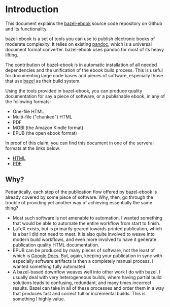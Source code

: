 # Introduction

This document explains the [bazel-ebook][be] source code repository on Github
and its functionality.

bazel-ebook is a set of tools you can use to publish electronic books of
moderate complexity. It relies on existing [pandoc][pdc], which is a universal
document format converter. bazel-ebook uses pandoc for most of its heavy
lifting.

The contribution of bazel-ebook is in automatic installation of all needed
dependencies and the unification of the ebook build process. This is useful for
documenting large code bases and pieces of software, especially those that use
[bazel][bzl] as their build system.

Using the tools provided in bazel-ebook, you can produce quality documentation for
say a piece of software, or a publishable ebook, in any of the following formats:

* One-file HTML
* Multi-file ("chunked") HTML
* PDF
* MOBI (the Amazon Kindle format)
* EPUB (the open ebook format)

In proof of this claim, you can find this document in one of the serveral formats
at the links below.

* [HTML][xht]
* [PDF][xpd]


## Why?

Pedantically, each step of the publication flow offered by bazel-ebook is already
covered by some piece of software. Why, then, go through the trouble of providing
yet another way of achieving essentially the same thing?

* Most such software is not amenable to automation. I wanted something that would
  be able to automate the entire workflow from start to finish.
* LaTeX exists, but is primarily geared towards printed publication, which is a
  bar I did not need to meet. It is also quite involved to weave into modern
  build workflows, and even more involved to have it generate publication quality
  HTML documentation.
* EPUB can be produced by many pieces of software, not the least of which is
  [Google Docs][gdcs]. But, again, keeping your publication in sync with especially
  software artifacts is then a completely manual process.  I wanted something
  fully automated.
* A bazel-based downflow weaves well into other work I do with bazel. I usually
  deal with very heterogeneous builds, where having partial build solutions leads
  to confusing, redundant, and many times incorrect results. Bazel can take in
  all of these processes and order them in a way that produces fast and correct
  full or incremental builds. This is something I highly value.


[xht]: https://hdlfactory.com/bazel_ebook_html
[xpd]: https://hdlfactory.com/bazel_ebook_pdf/bazel_ebook_pdf.pdf
[pdc]: https://pandoc.org
[be]: https://github.com/filmil/bazel-ebook
[bzl]: https://bazel.build
[gdcs]: https://docs.google.com
